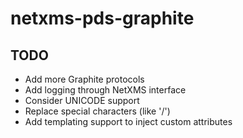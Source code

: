 # netxms-pds-graphite

## TODO
- Add more Graphite protocols
- Add logging through NetXMS interface
- Consider UNICODE support
- Replace special characters (like '/')
- Add templating support to inject custom attributes
